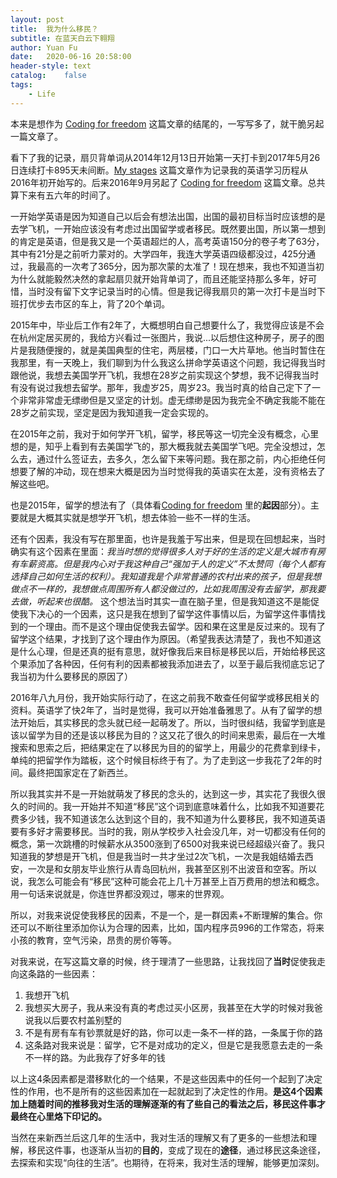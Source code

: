 ```yaml
---
layout: post
title:  我为什么移民？
subtitle: 在蓝天白云下翱翔
author: Yuan Fu
date:   2020-06-16 20:58:00
header-style: text
catalog:    false
tags:
    - Life
---
```



本来是想作为 [Coding for freedom](https://mrfu.me/2017/04/17/Coding-for-freedom/) 这篇文章的结尾的，一写写多了，就干脆另起一篇文章了。


看下了我的记录，扇贝背单词从2014年12月13日开始第一天打卡到2017年5月26日连续打卡895天未间断。[My stages](https://mrfu.me/2016/01/03/2016_study_plans/) 这篇文章作为记录我的英语学习历程从2016年初开始写的。后来2016年9月另起了 [Coding for freedom](https://mrfu.me/2017/04/17/Coding-for-freedom/) 这篇文章。总共算下来有五六年的时间了。

一开始学英语是因为知道自己以后会有想法出国，出国的最初目标当时应该想的是去学飞机，一开始应该没有考虑过出国留学或者移民。既然要出国，所以第一想到的肯定是英语，但是我又是一个英语超烂的人，高考英语150分的卷子考了63分，其中有21分是之前听力蒙对的。大学四年，我连大学英语四级都没过，425分通过，我最高的一次考了365分，因为那次蒙的太准了！现在想来，我也不知道当初为什么就能毅然决然的拿起扇贝就开始背单词了，而且还能坚持那么多年，好可惜，当时没有留下文字记录当时的心情。但是我记得我扇贝的第一次打卡是当时下班打优步去市区的车上，背了20个单词。

2015年中，毕业后工作有2年了，大概想明白自己想要什么了，我觉得应该是不会在杭州定居买房的，我给方兴看过一张图片，我说...以后想住这种房子，房子的图片是我随便搜的，就是美国典型的住宅，两层楼，门口一大片草地。他当时暂住在我那里，有一天晚上，我们聊到为什么我这么拼命学英语这个问题，我记得我当时跟他说，我想去美国学开飞机，我想在28岁之前实现这个梦想，我不记得我当时有没有说过我想去留学。那年，我虚岁25，周岁23。我当时真的给自己定下了一个非常非常虚无缥缈但是又坚定的计划。虚无缥缈是因为我完全不确定我能不能在28岁之前实现，坚定是因为我知道我一定会实现的。

在2015年之前，我对于如何学开飞机，留学，移民等这一切完全没有概念，心里想的是，知乎上看到有去美国学飞的，那大概我就去美国学飞吧。完全没想过，怎么去，通过什么签证去，去多久，怎么留下来等问题。我在那之前，内心拒绝任何想要了解的冲动，现在想来大概是因为当时觉得我的英语实在太差，没有资格去了解这些吧。

也是2015年，留学的想法有了（具体看[Coding for freedom](https://mrfu.me/2017/04/17/Coding-for-freedom/) 里的**起因**部分）。主要就是大概其实就是想学开飞机，想去体验一些不一样的生活。

还有个因素，我没有写在那里面，也许是我羞于写出来，但是现在回想起来，当时确实有这个因素在里面：*我当时想的觉得很多人对于好的生活的定义是大城市有房有车薪资高。但是我内心对于我这种自己“强加于人的定义”不太赞同（每个人都有选择自己如何生活的权利）。我知道我是个非常普通的农村出来的孩子，但是我想做点不一样的，我想做点周围所有人都没做过的，比如我周围没有去留学，那我要去做，听起来也很酷。* 这个想法当时其实一直在脑子里，但是我知道这不是能促使我下决心的一个因素，这只是我在想到了留学这件事情以后，为留学这件事情找到的一个理由。而不是这个理由促使我去留学。因和果在这里是反过来的。现有了留学这个结果，才找到了这个理由作为原因。（希望我表达清楚了，我也不知道这是什么心理，但是还真的挺有意思，就好像我后来目标是移民以后，开始给移民这个果添加了各种因，任何有利的因素都被我添加进去了，以至于最后我彻底忘记了我当初为什么要移民的原因了）

2016年八九月份，我开始实际行动了，在这之前我不敢查任何留学或移民相关的资料。英语学了快2年了，当时是觉得，我可以开始准备雅思了。从有了留学的想法开始后，其实移民的念头就已经一起萌发了。所以，当时很纠结，我留学到底是该以留学为目的还是该以移民为目的？这又花了很久的时间来思索，最后在一大堆搜索和思索之后，把结果定在了以移民为目的的留学上，用最少的花费拿到绿卡，单纯的把留学作为踏板，这个时候目标终于有了。为了走到这一步我花了2年的时间。最终把国家定在了新西兰。

所以我其实并不是一开始就萌发了移民的念头的，达到这一步，其实花了我很久很久的时间的。我一开始并不知道“移民”这个词到底意味着什么，比如我不知道要花费多少钱，我不知道该怎么达到这个目的，我不知道为什么要移民，我不知道英语要有多好才需要移民。当时的我，刚从学校步入社会没几年，对一切都没有任何的概念，第一次跳槽的时候薪水从3500涨到了6500对我来说已经超级兴奋了。我只知道我的梦想是开飞机，但是我当时一共才坐过2次飞机，一次是我姐结婚去西安，一次是和女朋友毕业旅行从青岛回杭州，我甚至区别不出波音和空客。所以说，我怎么可能会有“移民”这种可能会花上几十万甚至上百万费用的想法和概念。用一句话来说就是，你连世界都没观过，哪来的世界观。

所以，对我来说促使我移民的因素，不是一个，是一群因素+不断理解的集合。你还可以不断往里添加你认为合理的因素，比如，国内程序员996的工作常态，将来小孩的教育，空气污染，昂贵的房价等等。

对我来说，在写这篇文章的时候，终于理清了一些思路，让我找回了**当时**促使我走向这条路的一些因素：

1. 我想开飞机
2. 我想买大房子，我从来没有真的考虑过买小区房，我甚至在大学的时候对我爸说我以后要农村盖别墅的
3. 不是有房有车有钞票就是好的路，你可以走一条不一样的路，一条属于你的路
4. 这条路对我来说是：留学，它不是对成功的定义，但是它是我愿意去走的一条不一样的路。为此我存了好多年的钱

以上这4条因素都是潜移默化的一个结果，不是这些因素中的任何一个起到了决定性的作用，也不是所有的这些因素加在一起就起到了决定性的作用。**是这4个因素加上随着时间的推移我对生活的理解逐渐的有了些自己的看法之后，移民这件事才最终在心里烙下印记的。**

当然在来新西兰后这几年的生活中，我对生活的理解又有了更多的一些想法和理解，移民这件事，也逐渐从当初的**目的**，变成了现在的**途径**，通过移民这条途径，去探索和实现“向往的生活”。也期待，在将来，我对生活的理解，能够更加深刻。